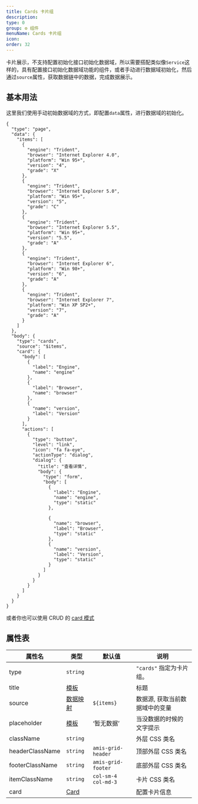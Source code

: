 ```yaml
---
title: Cards 卡片组
description:
type: 0
group: ⚙ 组件
menuName: Cards 卡片组
icon:
order: 32
---
```


卡片展示，不支持配置初始化接口初始化数据域，所以需要搭配类似像`Service`这样的，具有配置接口初始化数据域功能的组件，或者手动进行数据域初始化，然后通过`source`属性，获取数据链中的数据，完成数据展示。

## 基本用法

这里我们使用手动初始数据域的方式，即配置`data`属性，进行数据域的初始化。

```schema
{
  "type": "page",
  "data": {
    "items": [
      {
        "engine": "Trident",
        "browser": "Internet Explorer 4.0",
        "platform": "Win 95+",
        "version": "4",
        "grade": "X"
      },
      {
        "engine": "Trident",
        "browser": "Internet Explorer 5.0",
        "platform": "Win 95+",
        "version": "5",
        "grade": "C"
      },
      {
        "engine": "Trident",
        "browser": "Internet Explorer 5.5",
        "platform": "Win 95+",
        "version": "5.5",
        "grade": "A"
      },
      {
        "engine": "Trident",
        "browser": "Internet Explorer 6",
        "platform": "Win 98+",
        "version": "6",
        "grade": "A"
      },
      {
        "engine": "Trident",
        "browser": "Internet Explorer 7",
        "platform": "Win XP SP2+",
        "version": "7",
        "grade": "A"
      }
    ]
  },
  "body": {
    "type": "cards",
    "source": "$items",
    "card": {
      "body": [
        {
          "label": "Engine",
          "name": "engine"
        },
        {
          "label": "Browser",
          "name": "browser"
        },
        {
          "name": "version",
          "label": "Version"
        }
      ],
      "actions": [
        {
          "type": "button",
          "level": "link",
          "icon": "fa fa-eye",
          "actionType": "dialog",
          "dialog": {
            "title": "查看详情",
            "body": {
              "type": "form",
              "body": [
                {
                  "label": "Engine",
                  "name": "engine",
                  "type": "static"
                },

                {
                  "name": "browser",
                  "label": "Browser",
                  "type": "static"
                },
                {
                  "name": "version",
                  "label": "Version",
                  "type": "static"
                }
              ]
            }
          }
        }
      ]
    }
  }
}
```

或者你也可以使用 CRUD 的 [card 模式](./crud#cards-%E5%8D%A1%E7%89%87%E6%A8%A1%E5%BC%8F)

## 属性表

| 属性名          | 类型                                         | 默认值              | 说明                           |
| --------------- | -------------------------------------------- | ------------------- | ------------------------------ |
| type            | `string`                                     |                     | `"cards"` 指定为卡片组。       |
| title           | [模板](../../docs/concepts/template)         |                     | 标题                           |
| source          | [数据映射](../../docs/concepts/data-mapping) | `${items}`          | 数据源, 获取当前数据域中的变量 |
| placeholder     | [模板](../../docs/concepts/template)         | ‘暂无数据’          | 当没数据的时候的文字提示       |
| className       | `string`                                     |                     | 外层 CSS 类名                  |
| headerClassName | `string`                                     | `amis-grid-header`  | 顶部外层 CSS 类名              |
| footerClassName | `string`                                     | `amis-grid-footer`  | 底部外层 CSS 类名              |
| itemClassName   | `string`                                     | `col-sm-4 col-md-3` | 卡片 CSS 类名                  |
| card            | [Card](./card)                               |                     | 配置卡片信息                   |
